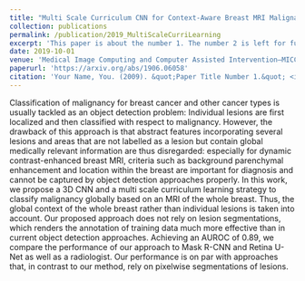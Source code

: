 ```yaml
---
title: "Multi Scale Curriculum CNN for Context-Aware Breast MRI Malignancy Classification"
collection: publications
permalink: /publication/2019_MultiScaleCurriLearning
excerpt: 'This paper is about the number 1. The number 2 is left for future work.'
date: 2019-10-01
venue: 'Medical Image Computing and Computer Assisted Intervention–MICCAI 2019'
paperurl: 'https://arxiv.org/abs/1906.06058'
citation: 'Your Name, You. (2009). &quot;Paper Title Number 1.&quot; <i>Journal 1</i>. 1(1).'
---
```

Classification of malignancy for breast cancer and other cancer types is usually tackled as an object detection problem: Individual lesions are first localized and then classified with respect to malignancy. However, the drawback of this approach is that abstract features incorporating several lesions and areas that are not labelled as a lesion but contain global medically relevant information are thus disregarded: especially for dynamic contrast-enhanced breast MRI, criteria such as background parenchymal enhancement and location within the breast are important for diagnosis and cannot be captured by object detection approaches properly.
In this work, we propose a 3D CNN and a multi scale curriculum learning strategy to classify malignancy globally based on an MRI of the whole breast. Thus, the global context of the whole breast rather than individual lesions is taken into account. Our proposed approach does not rely on lesion segmentations, which renders the annotation of training data much more effective than in current object detection approaches.
Achieving an AUROC of 0.89, we compare the performance of our approach to Mask R-CNN and Retina U-Net as well as a radiologist. Our performance is on par with approaches that, in contrast to our method, rely on pixelwise segmentations of lesions.
